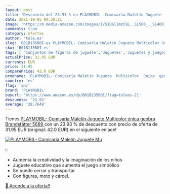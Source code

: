 ```yaml
---
layout: post
title: 'Descuento del 23.93 % en PLAYMOBIL- Comisaría Maletín Juguete  Mu'
date: 2021-10-05 09:50:21
image: 'https://m.media-amazon.com/images/I/51UGl1mzC9L._SL500_._SL400_.jpg'
comments: true
category: ofertas
author: 'tole.es'
slug: 'B01B135B0I-es PLAYMOBIL- Comisaría Maletín Juguete Multicolor única...'
sku: 'B01B135B0I-es'
tags: [ 'Conjuntos de figuras de juguete','Juguetes','Juguetes y juegos','Muñecos y figuras','playmobil','playmobil-', ]
actualPrice: 31.95 EUR
currency: EUR
price: 31.95
comparePrice: 42.0 EUR
prodname: 'PLAYMOBIL- Comisaría Maletín Juguete  Multicolor  única  geobra Brandstätter 5689 '
country: 'es'
flag: '🇪🇸'
brand: 'PLAYMOBIL'
buyurl: 'https://www.amazon.es/dp/B01B135B0I/?tag=tolees-21'
descuento: '23.93'
average: '28.7649'
---
```


Tienes [PLAYMOBIL- Comisaría Maletín Juguete  Multicolor  única  geobra Brandstätter 5689 ](https://www.amazon.es/dp/B01B135B0I/?tag=tolees-21) con un 23.93 % de descuento con precio de oferta de 31.95 EUR (original: 42.0 EUR) en el siguiente enlace!

[![PLAYMOBIL- Comisaría Maletín Juguete  Mu](https://m.media-amazon.com/images/I/51UGl1mzC9L._SL500_._SL400_.jpg)](https://www.amazon.es/dp/B01B135B0I/?tag=tolees-21)

ℹ️:

- Aumenta la creatividad y la imaginación de los niños
- Juguete educativo que aumenta el juego simbólico
- Se puede cerrar y transportar.
- Con figuras, moto y cárcel.

[🛒 Accede a la oferta!!](https://www.amazon.es/dp/B01B135B0I/?tag=tolees-21)
